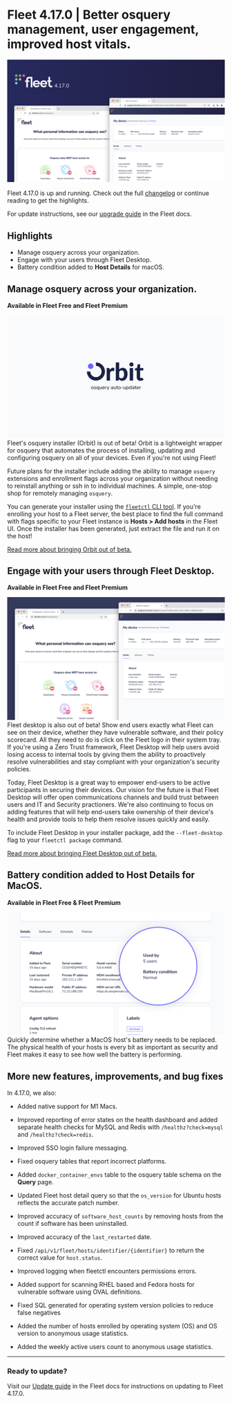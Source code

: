 # Fleet 4.17.0 | Better osquery management, user engagement, improved host vitals.

![Fleet 4.17.0](../website/assets/images/articles/fleet-4.17.0-hero-1600x900@2x.jpg)

Fleet 4.17.0 is up and running. Check out the full [changelog](https://github.com/fleetdm/fleet/releases/tag/fleet-v4.17.0) or continue reading to get the highlights.

For update instructions, see our [upgrade guide](https://fleetdm.com/docs/deploying/upgrading-fleet) in the Fleet docs.

## Highlights
- Manage osquery across your organization. 
- Engage with your users through Fleet Desktop.
- Battery condition added to **Host Details** for macOS.

## Manage osquery across your organization.
**Available in Fleet Free and Fleet Premium**

![Manage osquery across your organization..](../website/assets/images/articles/fleet-4.17.0-1-1600x900@2x.jpg)
Fleet's osquery installer (Orbit) is out of beta! Orbit is a lightweight wrapper for osquery that automates the process of installing, updating and configuring osquery on all of your devices. Even if you're not using Fleet!

Future plans for the installer include adding the ability to manage `osquery` extensions and enrollment flags across your organization without needing to reinstall anything or ssh in to individual machines. A simple, one-stop shop for remotely managing `osquery`.

You can generate your installer using the [`fleetctl` CLI tool](https://fleetdm.com/docs/using-fleet/adding-hosts#osquery-installer). If you're enrolling your host to a Fleet server, the best place to find the full command with flags specific to your Fleet instance is **Hosts > Add hosts** in the Fleet UI. Once the installer has been generated, just extract the file and run it on the host!

[Read more about bringing Orbit out of beta.](https://github.com/fleetdm/fleet/issues/5454)

## Engage with your users through Fleet Desktop.
**Available in Fleet Free and Fleet Premium**

![Engage with your users through Fleet Desktop.](<../website/assets/images/articles/fleet-4.17.0-2-1600x900@2x.jpg>)
Fleet desktop is also out of beta! Show end users exactly what Fleet can see on their device, whether they have vulnerable software, and their policy scorecard. All they need to do is click on the Fleet logo in their system tray. If you're using a Zero Trust framework, Fleet Desktop will help users avoid losing access to internal tools by giving them the ability to proactively resolve vulnerabilities and stay compliant with your organization's security policies. 

Today, Fleet Desktop is a great way to empower end-users to be active participants in securing their devices. Our vision for the future is that Fleet Desktop will offer open communications channels and build trust between users and IT and Security practioners. We're also continuing to focus on adding features that will help end-users take ownership of their device's health and provide tools to help them resolve issues quickly and easily.

To include Fleet Desktop in your installer package, add the `--fleet-desktop` flag to your `fleetctl package` command. 

[Read more about bringing Fleet Desktop out of beta.](https://github.com/fleetdm/fleet/issues/5684)

## Battery condition added to Host Details for MacOS.
**Available in Fleet Free & Fleet Premium**

![Battery condition added to Host Details.](../website/assets/images/articles/fleet-4.17.0-3-1600x900@2x.jpg)
Quickly determine whether a MacOS host's battery needs to be replaced. The physical health of your hosts is every bit as important as security and Fleet makes it easy to see how well the battery is performing. 


## More new features, improvements, and bug fixes

In 4.17.0, we also:

* Added native support for M1 Macs.

* Improved reporting of error states on the health dashboard and added separate health checks for MySQL and Redis with `/healthz?check=mysql` and `/healthz?check=redis`.

* Improved SSO login failure messaging.

* Fixed osquery tables that report incorrect platforms.

* Added `docker_container_envs` table to the osquery table schema on the **Query** page.

* Updated Fleet host detail query so that the `os_version` for Ubuntu hosts reflects the accurate patch number.

* Improved accuracy of `software_host_counts` by removing hosts from the count if software has been uninstalled.

* Improved accuracy of the `last_restarted` date. 

* Fixed `/api/v1/fleet/hosts/identifier/{identifier}` to return the correct value for `host.status`.

* Improved logging when fleetctl encounters permissions errors.

* Added support for scanning RHEL based and Fedora hosts for vulnerable software using OVAL definitions.

* Fixed SQL generated for operating system version policies to reduce false negatives

* Added the number of hosts enrolled by operating system (OS) and OS version to anonymous usage statistics.

* Added the weekly active users count to anonymous usage statistics.

---

### Ready to update?

Visit our [Update guide](https://fleetdm.com/docs/deploying/upgrading-fleet) in the Fleet docs for instructions on updating to Fleet 4.17.0.

<meta name="category" value="releases">
<meta name="authorFullName" value="Kathy Satterlee">
<meta name="authorGitHubUsername" value="ksatter">
<meta name="publishedOn" value="2022-07-11">
<meta name="articleTitle" value="Fleet 4.17.0 | Better osquery management, user engagement, improved host vitals.">
<meta name="articleImageUrl" value="../website/assets/images/articles/fleet-4.17.0-cover-1600x900@2x.jpg">
